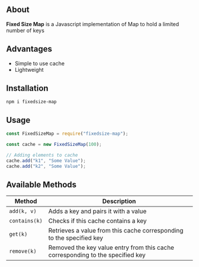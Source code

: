 ## About
**Fixed Size Map** is a Javascript implementation of Map to hold a limited number of keys

## Advantages
- Simple to use cache
- Lightweight

## Installation
```
npm i fixedsize-map
```

## Usage
```js
const FixedSizeMap = require("fixedsize-map");

const cache = new FixedSizeMap(100);

// Adding elements to cache
cache.add("k1", "Some Value");
cache.add("k2", "Some Value");
```

## Available Methods

| Method        | Description                                                                    |
| ------------- | ------------------------------------------------------------------------------ |
| `add(k, v)`   | Adds a key and pairs it with a value                                           |
| `contains(k)` | Checks if this cache contains a key                                            |
| `get(k)`      | Retrieves a value from this cache corresponding to the specified key           |
| `remove(k)`   | Removed the key value entry from this cache corresponding to the specified key |

